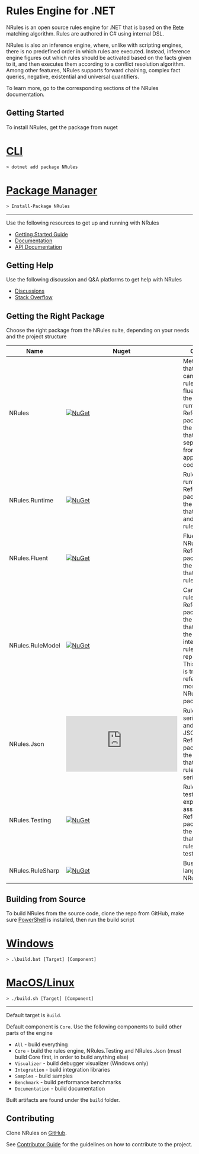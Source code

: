 # Rules Engine for .NET

NRules is an open source rules engine for .NET that is based on the [Rete](http://en.wikipedia.org/wiki/Rete_algorithm) matching algorithm. Rules are authored in C# using internal DSL.

NRules is also an inference engine, where, unlike with scripting engines, there is no predefined order in which rules are executed. Instead, inference engine figures out which rules should be activated based on the facts given to it, and then executes them according to a conflict resolution algorithm. Among other features, NRules supports forward chaining, complex fact queries, negative, existential and universal quantifiers. 

To learn more, go to the corresponding sections of the NRules documentation.

## Getting Started

To install NRules, get the package from nuget

# [CLI](#tab/cli)
```console
> dotnet add package NRules
```
# [Package Manager](#tab/pm)
```console
> Install-Package NRules
```
---

Use the following resources to get up and running with NRules

- [Getting Started Guide](articles/getting-started.md)
- [Documentation](articles/architecture.md)
- [API Documentation](api/index.md)

## Getting Help

Use the following discussion and Q&A platforms to get help with NRules

- [Discussions](https://github.com/NRules/NRules/discussions)
- [Stack Overflow](https://stackoverflow.com/questions/tagged/nrules)

## Getting the Right Package

Choose the right package from the NRules suite, depending on your needs and the project structure

Name | Nuget | Overview | Documentation
--- | --- | --- | ---
NRules | [![NuGet](https://img.shields.io/nuget/v/NRules)](https://nuget.org/packages/NRules) | Meta package that installs the canonical rules model, fluent DSL and the engine runtime. Reference this package from the projects that don't separate rules from the application code. | [Guide](articles/getting-started.md)
NRules.Runtime | [![NuGet](https://img.shields.io/nuget/v/NRules.Runtime)](https://nuget.org/packages/NRules.Runtime) | Rules engine runtime. Reference this package from the projects that compile and execute rules. | [API](xref:NRules)
NRules.Fluent | [![NuGet](https://img.shields.io/nuget/v/NRules.Fluent)](https://nuget.org/packages/NRules.Fluent) | Fluent DSL for NRules. Reference this package from the projects that contain rules. | [API](xref:NRules.Fluent)
NRules.RuleModel | [![NuGet](https://img.shields.io/nuget/v/NRules.RuleModel)](https://nuget.org/packages/NRules.RuleModel) | Canonical rules model. Reference this package from the projects that deal with the intermediate rules representation. This package is transitively referenced by most other NRules packages. | [API](xref:NRules.RuleModel)
NRules.Json | [![NuGet](https://img.shields.io/nuget/v/NRules.Json)](https://nuget.org/packages/NRules.Json) | Rules serialization to and from JSON. Reference this package from the projects that handle rules serialization. | [Guide](articles/advanced/json-serialization.md) [API](xref:NRules.Json)
NRules.Testing | [![NuGet](https://img.shields.io/nuget/v/NRules.Testing)](https://nuget.org/packages/NRules.Testing) | Rules unit testing and expectations assertion. Reference this package from the projects that implement rules unit tests. | [Guide](articles/unit-testing-rules.md) [API](xref:NRules.Testing)
NRules.RuleSharp | [![NuGet](https://img.shields.io/nuget/v/NRules.RuleSharp)](https://nuget.org/packages/NRules.RuleSharp) | Business rules language for NRules - R#. | [Repo](https://github.com/NRules/NRules.Language)

## Building from Source

To build NRules from the source code, clone the repo from GitHub, make sure [PowerShell](https://learn.microsoft.com/en-us/powershell/scripting/install/installing-powershell) is installed, then run the build script
# [Windows](#tab/windows)
```console
> .\build.bat [Target] [Component]
```
# [MacOS/Linux](#tab/nix)
```console
> ./build.sh [Target] [Component]
```
---

Default target is `Build`.

Default component is `Core`. Use the following components to build other parts of the engine
* `All` - build everything
* `Core` - build the rules engine, NRules.Testing and NRules.Json (must build Core first, in order to build anything else)
* `Visualizer` - build debugger visualizer (Windows only)
* `Integration` - build integration libraries
* `Samples` - build samples
* `Benchmark` - build performance benchmarks
* `Documentation` - build documentation

Built artifacts are found under the `build` folder.

## Contributing

Clone NRules on [GitHub](https://github.com/NRules/NRules).

See [Contributor Guide](https://github.com/NRules/NRules/blob/main/CONTRIBUTING.md) for the guidelines on how to contribute to the project.
